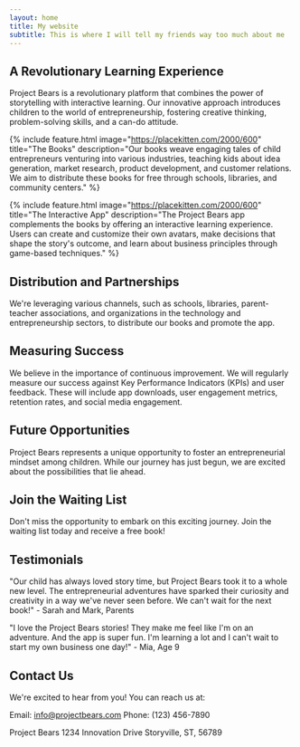 ```yaml
---
layout: home
title: My website
subtitle: This is where I will tell my friends way too much about me
---
```


## A Revolutionary Learning Experience
Project Bears is a revolutionary platform that combines the power of storytelling with interactive learning. Our innovative approach introduces children to the world of entrepreneurship, fostering creative thinking, problem-solving skills, and a can-do attitude.

{% include feature.html image="https://placekitten.com/2000/600" title="The Books" description="Our books weave engaging tales of child entrepreneurs venturing into various industries, teaching kids about idea generation, market research, product development, and customer relations. We aim to distribute these books for free through schools, libraries, and community centers." %}

{% include feature.html image="https://placekitten.com/2000/600" title="The Interactive App" description="The Project Bears app complements the books by offering an interactive learning experience. Users can create and customize their own avatars, make decisions that shape the story's outcome, and learn about business principles through game-based techniques." %}

## Distribution and Partnerships
We're leveraging various channels, such as schools, libraries, parent-teacher associations, and organizations in the technology and entrepreneurship sectors, to distribute our books and promote the app.

## Measuring Success
We believe in the importance of continuous improvement. We will regularly measure our success against Key Performance Indicators (KPIs) and user feedback. These will include app downloads, user engagement metrics, retention rates, and social media engagement.

## Future Opportunities
Project Bears represents a unique opportunity to foster an entrepreneurial mindset among children. While our journey has just begun, we are excited about the possibilities that lie ahead.

## Join the Waiting List
Don't miss the opportunity to embark on this exciting journey. Join the waiting list today and receive a free book!

## Testimonials
"Our child has always loved story time, but Project Bears took it to a whole new level. The entrepreneurial adventures have sparked their curiosity and creativity in a way we've never seen before. We can't wait for the next book!" - Sarah and Mark, Parents

"I love the Project Bears stories! They make me feel like I'm on an adventure. And the app is super fun. I'm learning a lot and I can't wait to start my own business one day!" - Mia, Age 9

## Contact Us
We're excited to hear from you! You can reach us at:

Email: info@projectbears.com
Phone: (123) 456-7890

Project Bears
1234 Innovation Drive
Storyville, ST, 56789
